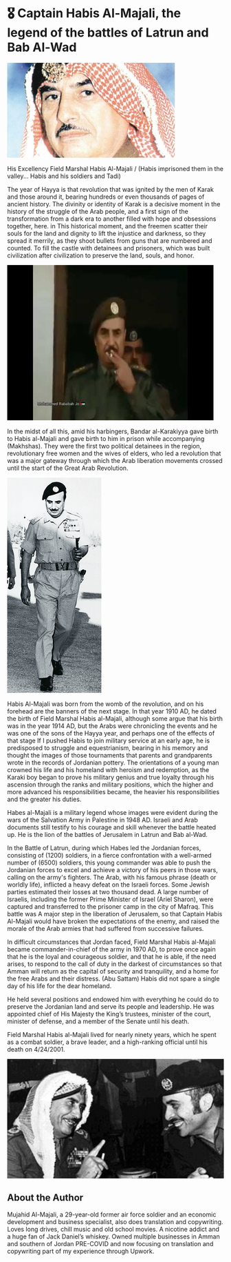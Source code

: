 # 🎖️ Captain Habis Al-Majali, the legend of the battles of Latrun and Bab Al-Wad

![Habis-Al-Majali](_static/images/captain/image1.jpeg)

His Excellency Field Marshal Habis Al-Majali / (Habis imprisoned them in the
valley... Habis and his soldiers and Tadi)

The year of Hayya is that revolution that was ignited by the men of Karak and
those around it, bearing hundreds or even thousands of pages of ancient history.
The divinity or identity of Karak is a decisive moment in the history of the
struggle of the Arab people, and a first sign of the transformation from a dark
era to another filled with hope and obsessions together, here. in This
historical moment, and the freemen scatter their souls for the land and dignity
to lift the injustice and darkness, so they spread it merrily, as they shoot
bullets from guns that are numbered and counted. To fill the castle with
detainees and prisoners, which was built civilization after civilization to
preserve the land, souls, and honor.

![Habis-Al-Majali](_static/images/captain/image2.jpeg)

In the midst of all this, amid his harbingers, Bandar al-Karakiyya gave birth to
Habis al-Majali and gave birth to him in prison while accompanying (Makhshas).
They were the first two political detainees in the region, revolutionary free
women and the wives of elders, who led a revolution that was a major gateway
through which the Arab liberation movements crossed until the start of the Great
Arab Revolution.

![Habis-Al-Majali](_static/images/captain/image3.png)

Habis Al-Majali was born from the womb of the revolution, and on his forehead
are the banners of the next stage. In that year 1910 AD, he dated the birth of
Field Marshal Habis al-Majali, although some argue that his birth was in the
year 1914 AD, but the Arabs were chronicling the events and he was one of the
sons of the Hayya year, and perhaps one of the effects of that stage If I pushed
Habis to join military service at an early age, he is predisposed to struggle
and equestrianism, bearing in his memory and thought the images of those
tournaments that parents and grandparents wrote in the records of Jordanian
pottery. The orientations of a young man crowned his life and his homeland with
heroism and redemption, as the Karaki boy began to prove his military genius and
true loyalty through his ascension through the ranks and military positions,
which the higher and more advanced his responsibilities became, the heavier his
responsibilities and the greater his duties.

Habes al-Majali is a military legend whose images were evident during the wars
of the Salvation Army in Palestine in 1948 AD. Israeli and Arab documents still
testify to his courage and skill whenever the battle heated up. He is the lion
of the battles of Jerusalem in Latrun and Bab al-Wad.

In the Battle of Latrun, during which Habes led the Jordanian forces, consisting
of (1200) soldiers, in a fierce confrontation with a well-armed number of (6500)
soldiers, this young commander was able to push the Jordanian forces to excel
and achieve a victory of his peers in those wars, calling on the army's
fighters. The Arab, with his famous phrase (death or worldly life), inflicted a
heavy defeat on the Israeli forces. Some Jewish parties estimated their losses
at two thousand dead. A large number of Israelis, including the former Prime
Minister of Israel (Ariel Sharon), were captured and transferred to the prisoner
camp in the city of Mafraq. This battle was A major step in the liberation of
Jerusalem, so that Captain Habis Al-Majali would have broken the expectations of
the enemy, and raised the morale of the Arab armies that had suffered from
successive failures.

In difficult circumstances that Jordan faced, Field Marshal Habis al-Majali
became commander-in-chief of the army in 1970 AD, to prove once again that he is
the loyal and courageous soldier, and that he is able, if the need arises, to
respond to the call of duty in the darkest of circumstances so that Amman will
return as the capital of security and tranquility, and a home for the free Arabs
and their distress. (Abu Sattam) Habis did not spare a single day of his life
for the dear homeland.

He held several positions and endowed him with everything he could do to
preserve the Jordanian land and serve its people and leadership. He was
appointed chief of His Majesty the King’s trustees, minister of the court,
minister of defense, and a member of the Senate until his death.

Field Marshal Habis al-Majali lived for nearly ninety years, which he spent as a
combat soldier, a brave leader, and a high-ranking official until his death on
4/24/2001.

![Habis-with-king-Hussain](_static/images/captain/image4.jpeg)

## About the Author

Mujahid Al-Majali, a 29-year-old former air force soldier and an economic
development and business specialist, also does translation and copywriting.
Loves long drives, chill music and old school movies. A nicotine addict and a
huge fan of Jack Daniel’s whiskey. Owned multiple businesses in Amman and
southern of Jordan PRE-COVID and now focusing on translation and copywriting
part of my experience through Upwork.
